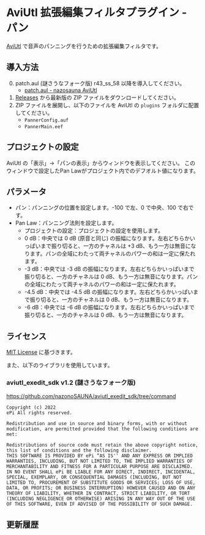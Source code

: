 # AviUtl 拡張編集フィルタプラグイン - パン

[AviUtl](http://spring-fragrance.mints.ne.jp/aviutl/)
で音声のパンニングを行うための拡張編集フィルタです。

## 導入方法

0. patch.aul (謎さうなフォーク版) r43_ss_58 以降を導入してください。
   - [patch.aul - nazosauna AviUtl](https://scrapbox.io/nazosauna/patch.aul)
1. [Releases](https://github.com/karoterra/aviutl_Panner/releases/)
   から最新版の ZIP ファイルをダウンロードしてください。
2. ZIP ファイルを展開し、以下のファイルを AviUtl の `plugins` フォルダに配置してください。
   - `PannerConfig.auf`
   - `PannerMain.eef`

## プロジェクトの設定

AviUtl の「表示」→「パンの表示」からウィンドウを表示してください。
このウィンドウで設定したPan Lawがプロジェクト内でのデフオルト値になります。

## パラメータ

- パン：パンニングの位置を設定します。-100 で左、0 で中央、100 で右です。
- Pan Law：パンニング法則を設定します。
  - プロジェクトの設定：プロジェクトの設定を使用します。
  - 0 dB：中央では 0 dB (原音と同じ) の振幅になります。左右どちらかいっぱいまで振り切ると、一方のチャネルは +3 dB、もう一方は無音になります。パンの全域にわたって両チャネルのパワーの和は一定に保たれます。
  - -3 dB：中央では -3 dB の振幅になります。左右どちらかいっぱいまで振り切ると、一方のチャネルは 0 dB、もう一方は無音になります。パンの全域にわたって両チャネルのパワーの和は一定に保たれます。
  - -4.5 dB：中央では -4.5 dB の振幅になります。左右どちらかいっぱいまで振り切ると、一方のチャネルは 0 dB、もう一方は無音になります。
  - -6 dB：中央では -6 dB の振幅になります。左右どちらかいっぱいまで振り切ると、一方のチャネルは 0 dB、もう一方は無音になります。

## ライセンス

[MIT License](LICENSE) に基づきます。

また、以下のライブラリを使用しています。

### aviutl_exedit_sdk v1.2 (謎さうなフォーク版)

https://github.com/nazonoSAUNA/aviutl_exedit_sdk/tree/command

```
Copyright (c) 2022
ePi All rights reserved.

Redistribution and use in source and binary forms, with or without modification, are permitted provided that the following conditions are met:

Redistributions of source code must retain the above copyright notice, this list of conditions and the following disclaimer.
THIS SOFTWARE IS PROVIDED BY ePi “AS IS'' AND ANY EXPRESS OR IMPLIED WARRANTIES, INCLUDING, BUT NOT LIMITED TO, THE IMPLIED WARRANTIES OF MERCHANTABILITY AND FITNESS FOR A PARTICULAR PURPOSE ARE DISCLAIMED. IN NO EVENT SHALL ePi BE LIABLE FOR ANY DIRECT, INDIRECT, INCIDENTAL, SPECIAL, EXEMPLARY, OR CONSEQUENTIAL DAMAGES (INCLUDING, BUT NOT LIMITED TO, PROCUREMENT OF SUBSTITUTE GOODS OR SERVICES; LOSS OF USE, DATA, OR PROFITS; OR BUSINESS INTERRUPTION) HOWEVER CAUSED AND ON ANY THEORY OF LIABILITY, WHETHER IN CONTRACT, STRICT LIABILITY, OR TORT (INCLUDING NEGLIGENCE OR OTHERWISE) ARISING IN ANY WAY OUT OF THE USE OF THIS SOFTWARE, EVEN IF ADVISED OF THE POSSIBILITY OF SUCH DAMAGE.
```

## 更新履歴
